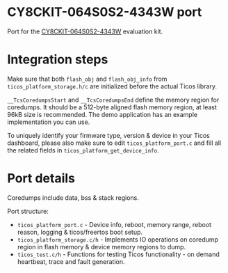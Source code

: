 # CY8CKIT-064S0S2-4343W port

Port for the
[CY8CKIT-064S0S2-4343W](https://www.cypress.com/documentation/development-kitsboards/psoc-64-standard-secure-aws-wi-fi-bt-pioneer-kit-cy8ckit)
evaluation kit.

# Integration steps

Make sure that both `flash_obj` and `flash_obj_info` from
`ticos_platform_storage.h/c` are initialized before the actual Ticos
library.

`__TcsCoredumpsStart` and `__TcsCoredumpsEnd` define the memory region for
coredumps. It should be a 512-byte aligned flash memory region, at least 96kB
size is recommended. The demo application has an example implementation you can
use.

To uniquely identify your firmware type, version & device in your Ticos
dashboard, please also make sure to edit `ticos_platform_port.c` and fill all
the related fields in `ticos_platform_get_device_info`.

# Port details

Coredumps include data, bss & stack regions.

Port structure:

- `ticos_platform_port.c` - Device info, reboot, memory range, reboot reason,
  logging & ticos/freertos boot setup.
- `ticos_platform_storage.c/h` - Implements IO operations on coredump region
  in flash memory & device memory regions to dump.
- `ticos_test.c/h` - Functions for testing Ticos functionality - on demand
  heartbeat, trace and fault generation.
